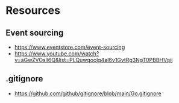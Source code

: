 # Resources

## Event sourcing
* https://www.eventstore.com/event-sourcing
* https://www.youtube.com/watch?v=aGwZVOsll6Q&list=PLQuwqoolg4aI6v1GvtRg3NgT0PBBHVqii

## .gitignore
* https://github.com/github/gitignore/blob/main/Go.gitignore
